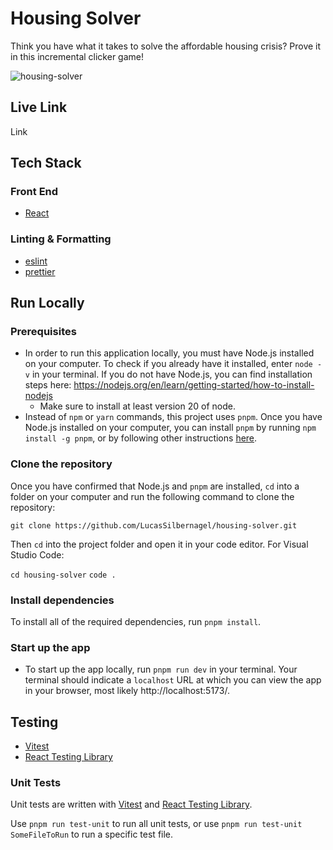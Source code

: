 # Housing Solver

Think you have what it takes to solve the affordable housing crisis? Prove it in this incremental clicker game!

![housing-solver](https://github.com/user-attachments/assets/435d1d44-ba76-4067-8440-69b944cf7668)

## Live Link

Link

## Tech Stack

### Front End

- [React](https://reactjs.org/)

### Linting & Formatting

- [eslint](https://eslint.org/)
- [prettier](https://prettier.io/)

## Run Locally

### Prerequisites

- In order to run this application locally, you must have Node.js installed on your computer. To check if you already have it installed, enter `node -v` in your terminal. If you do not have Node.js, you can find installation steps here: https://nodejs.org/en/learn/getting-started/how-to-install-nodejs
  - Make sure to install at least version 20 of node.
- Instead of `npm` or `yarn` commands, this project uses `pnpm`. Once you have Node.js installed on your computer, you can install `pnpm` by running `npm install -g pnpm`, or by following other instructions [here](https://pnpm.io/installation).

### Clone the repository

Once you have confirmed that Node.js and `pnpm` are installed, `cd` into a folder on your computer and run the following command to clone the repository:

`git clone https://github.com/LucasSilbernagel/housing-solver.git`

Then `cd` into the project folder and open it in your code editor. For Visual Studio Code:

`cd housing-solver`
`code .`

### Install dependencies

To install all of the required dependencies, run `pnpm install`.

### Start up the app

- To start up the app locally, run `pnpm run dev` in your terminal. Your terminal should indicate a `localhost` URL at which you can view the app in your browser, most likely http://localhost:5173/.

## Testing

- [Vitest](https://vitest.dev/)
- [React Testing Library](https://testing-library.com/docs/react-testing-library/intro/)

### Unit Tests

Unit tests are written with [Vitest](https://vitest.dev/) and [React Testing Library](https://testing-library.com/).

Use `pnpm run test-unit` to run all unit tests, or use `pnpm run test-unit SomeFileToRun` to run a specific test file.
